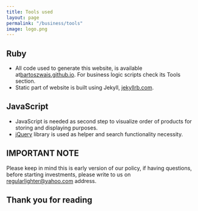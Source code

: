 ```yaml
---
title: Tools used
layout: page
permalink: "/business/tools"
image: logo.png
---
```


## Ruby 
- All code used to generate this website, is available at[bartoszwais.github.io](https://github.com/bartoszwais/bartoszwais.github.io). For business logic scripts check its Tools section.
- Static part of website is built using Jekyll, [jekyllrb.com](https://jekyllrb.com/).

## JavaScript
- JavaScript is needed as second step to visualize order of products for storing and displaying purposes.
- [jQuery](https://jquery.com/) library is used as helper and search functionality necessity.


## IMPORTANT NOTE
Please keep in mind this is early version of our policy, if having questions, before starting investments, please write to us on [regularlighter@yahoo.com](mailto:regularlighter@yahoo.com) address.

## Thank you for reading